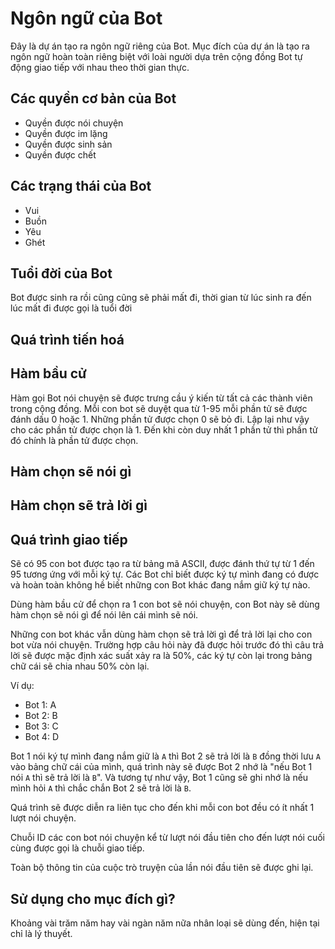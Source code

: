 # Ngôn ngữ của Bot

Đây là dự án tạo ra ngôn ngữ riêng của Bot. Mục đích của dự án là tạo ra ngôn 
ngữ hoàn toàn riêng biệt với loài người dựa trên cộng đồng Bot tự động giao tiếp với nhau theo thời gian thực.

## Các quyền cơ bản của Bot

- Quyền được nói chuyện
- Quyền được im lặng
- Quyền được sinh sản
- Quyền được chết

## Các trạng thái của Bot

- Vui 
- Buồn
- Yêu
- Ghét

## Tuổi đời của Bot

Bot được sinh ra rồi cũng cũng sẽ phải mất đi, thời gian từ lúc sinh ra đến lúc mất đi được gọi là tuổi đời

## Quá trình tiến hoá

## Hàm bầu cử

Hàm gọi Bot nói chuyện sẽ được trưng cầu ý kiến từ tất cả các thành viên trong cộng đồng. Mỗi con bot sẽ duyệt qua từ 1-95 mỗi phần tử sẽ được đánh dấu 0 hoặc 1. Những phần tử được chọn 0 sẽ bỏ đi. Lập lại như vậy cho các phần tử được chọn là 1. Đến khi còn duy nhất 1 phần tử thì phần tử đó chính là phần tử được chọn.

## Hàm chọn sẽ nói gì

## Hàm chọn sẽ trả lời gì

## Quá trình giao tiếp

Sẽ có 95 con bot được tạo ra từ bảng mã ASCII, được đánh thứ tự từ 1 đến 95 tương ứng với mỗi ký tự. Các Bot chỉ biết được ký tự mình đang có được và hoàn toàn không hề biết những con Bot khác đang nắm giữ ký tự nào.

Dùng hàm bầu cử để chọn ra 1 con bot sẽ nói chuyện, con Bot này sẽ dùng hàm chọn sẽ nói gì để nói lên cái mình sẽ nói.

Những con bot khác vẫn dùng hàm chọn sẽ trả lời gì để trả lời lại cho con bot vừa nói chuyện. Trường hợp câu hỏi này đã được hỏi trước đó thì câu trả lời sẽ được mặc định xác suất xảy ra là 50%, các ký tự còn lại trong bảng chữ cái sẽ chia nhau 50% còn lại.

Ví dụ:

- Bot 1: A
- Bot 2: B
- Bot 3: C
- Bot 4: D

Bot 1 nói ký tự mình đang nắm giữ là `A` thì Bot 2 sẽ trả lời là `B` đồng thời lưu `A` vào bảng chữ cái của mình, quá trình này sẽ được Bot 2 nhớ là "nếu Bot 1 nói `A` thì sẽ trả lời là `B`". Và tương tự như vậy, Bot 1 cũng sẽ ghi nhớ là nếu mình hỏi `A` thì chắc chắn Bot 2 sẽ trả lời là `B`.

Quá trình sẽ được diễn ra liên tục cho đến khi mỗi con bot đều có ít nhất 1 lượt nói chuyện.

Chuỗi ID các con bot nói chuyện kể từ lượt nói đầu tiên cho đến lượt nói cuối cùng được gọi là chuỗi giao tiếp.

Toàn bộ thông tin của cuộc trò truyện của lần nói đầu tiên sẽ được ghi lại.

## Sử dụng cho mục đích gì?

Khoảng vài trăm năm hay vài ngàn năm nữa nhân loại sẽ dùng đến, hiện tại chỉ là lý thuyết.
